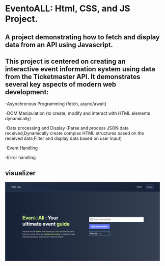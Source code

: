 # EventoALL: Html, CSS, and JS Project.

## A project demonstrating how to fetch and display data from an API using Javascript.

## This project is centered on creating an interactive event information system using data from the Ticketmaster API. It demonstrates several key aspects of modern web development:

-Asynchronous Programming (fetch, async/await)

-DOM Manipulation (to create, modify and interact with HTML elements dynamically)

-Data processing and Display (Parse and process JSON data received,Dynamically create complex HTML structures based on the received data,Filter and display data based on user input)

-Event Handling

-Error handling

## visualizer

![](/public/eventoall-image.png)
